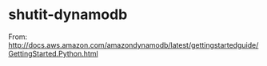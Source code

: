 # shutit-dynamodb

From: http://docs.aws.amazon.com/amazondynamodb/latest/gettingstartedguide/GettingStarted.Python.html
